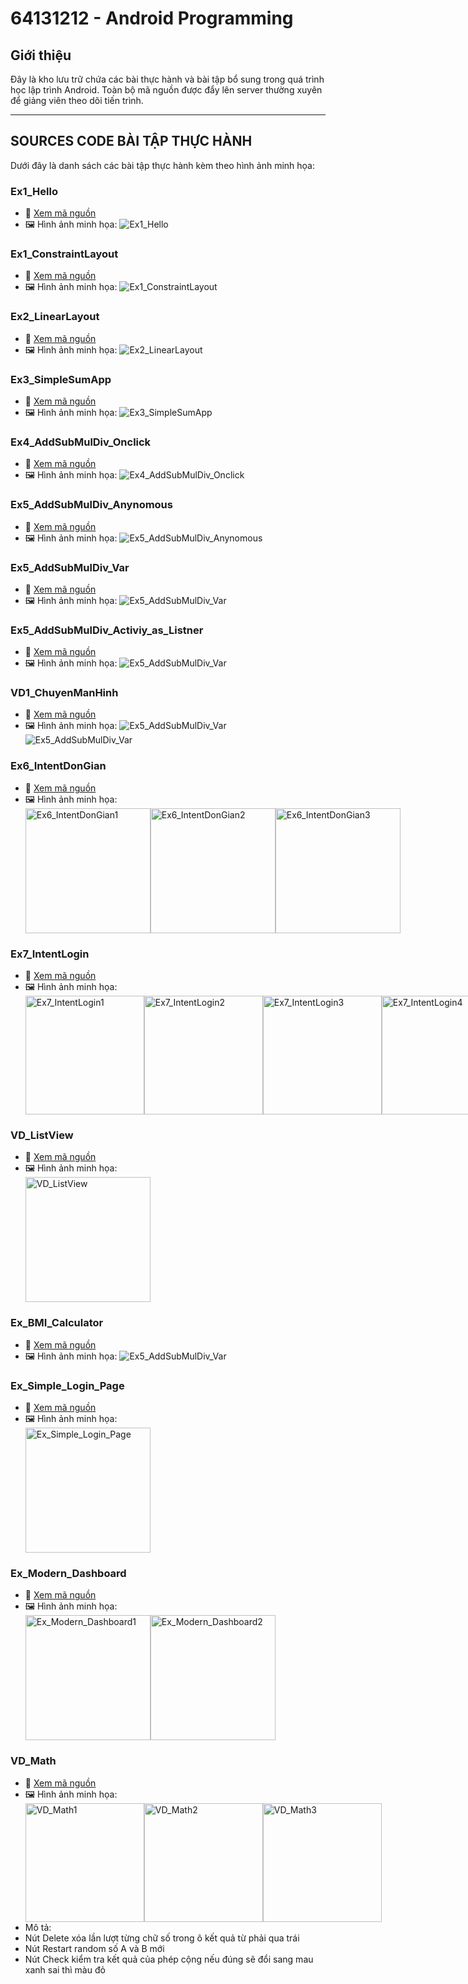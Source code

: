 # 64131212 - Android Programming

## Giới thiệu
Đây là kho lưu trữ chứa các bài thực hành và bài tập bổ sung trong quá trình học lập trình Android. Toàn bộ mã nguồn được đẩy lên server thường xuyên để giảng viên theo dõi tiến trình.

---

## SOURCES CODE BÀI TẬP THỰC HÀNH
Dưới đây là danh sách các bài tập thực hành kèm theo hình ảnh minh họa:

### Ex1_Hello
- 📂 [Xem mã nguồn](Ex1_Hello)
- 🖼️ Hình ảnh minh họa:
  ![Ex1_Hello](Ex1_Hello/Ex1_Hello.PNG)

### Ex1_ConstraintLayout
- 📂 [Xem mã nguồn](Ex1_ConstraintLayout)
- 🖼️ Hình ảnh minh họa:
  ![Ex1_ConstraintLayout](Ex1_ConstraintLayout/Ex1_ConstraintLayout.PNG)

### Ex2_LinearLayout
- 📂 [Xem mã nguồn](Ex2_LinearLayout)
- 🖼️ Hình ảnh minh họa:
  ![Ex2_LinearLayout](Ex2_LinearLayout/Ex2_LinearLayout.png)

### Ex3_SimpleSumApp
- 📂 [Xem mã nguồn](Ex3_SimpleSumApp)
- 🖼️ Hình ảnh minh họa:
  ![Ex3_SimpleSumApp](Ex3_SimpleSumApp/Ex3_SimpleSumApp.png)

### Ex4_AddSubMulDiv_Onclick
- 📂 [Xem mã nguồn](Ex4_AddSubMulDiv_Onclick)
- 🖼️ Hình ảnh minh họa:
  ![Ex4_AddSubMulDiv_Onclick](Ex4_AddSubMulDiv_Onclick/image.png)

### Ex5_AddSubMulDiv_Anynomous
- 📂 [Xem mã nguồn](Ex5_AddSubMulDiv_Anynomous)
- 🖼️ Hình ảnh minh họa:
  ![Ex5_AddSubMulDiv_Anynomous](Ex5_AddSubMulDiv_Anynomous/Ex5_AddSubMulDiv_Anynomous.png)

### Ex5_AddSubMulDiv_Var
- 📂 [Xem mã nguồn](Ex5_AddSubMulDiv_Var)
- 🖼️ Hình ảnh minh họa:
  ![Ex5_AddSubMulDiv_Var](Ex5_AddSubMulDiv_Var/Ex5_AddSubMulDiv_Var.png)

### Ex5_AddSubMulDiv_Activiy_as_Listner
- 📂 [Xem mã nguồn](Ex5_AddSubMulDiv_Activiy_as_Listner)
- 🖼️ Hình ảnh minh họa:
  ![Ex5_AddSubMulDiv_Var](Ex5_AddSubMulDiv_Activiy_as_Listner/Ex5_AddSubMulDiv_Activiy_as_Listner.png)

### VD1_ChuyenManHinh
- 📂 [Xem mã nguồn](VD1_ChuyenManHinh)
- 🖼️ Hình ảnh minh họa:
  ![Ex5_AddSubMulDiv_Var](VD1_ChuyenManHinh/VD1_ChuyenManHinh1.png)
  ![Ex5_AddSubMulDiv_Var](VD1_ChuyenManHinh/VD1_ChuyenManHinh2.png)

### Ex6_IntentDonGian
- 📂 [Xem mã nguồn](Ex6_IntentDonGian)
- 🖼️ Hình ảnh minh họa:
  <div style="display: flex;">
    <img src="Ex6_IntentDonGian/Ex6_IntentDonGian1.png" alt="Ex6_IntentDonGian1" width="200"/>
    <img src="Ex6_IntentDonGian/Ex6_IntentDonGian2.png" alt="Ex6_IntentDonGian2" width="200"/>
    <img src="Ex6_IntentDonGian/Ex6_IntentDonGian3.png" alt="Ex6_IntentDonGian3" width="200"/>
  </div>


### Ex7_IntentLogin
- 📂 [Xem mã nguồn](Ex7_IntentLogin)
- 🖼️ Hình ảnh minh họa:
  <div style="display: flex;">
    <img src="Ex7_IntentLogin/Ex7_IntentLogin1.png" alt="Ex7_IntentLogin1" width="190"/>
    <img src="Ex7_IntentLogin/Ex7_IntentLogin2.png" alt="Ex7_IntentLogin2" width="190"/>
    <img src="Ex7_IntentLogin/Ex7_IntentLogin3.png" alt="Ex7_IntentLogin3" width="190"/>
    <img src="Ex7_IntentLogin/Ex7_IntentLogin4.png" alt="Ex7_IntentLogin4" width="190"/>
  </div>

### VD_ListView
- 📂 [Xem mã nguồn](VD_ListView)
- 🖼️ Hình ảnh minh họa:
  <div style="display: flex;">
    <img src="VD_ListView/VD_ListView.png" alt="VD_ListView" width="200"/>
  </div>

### Ex_BMI_Calculator
- 📂 [Xem mã nguồn](Ex_BMI_Calculator)
- 🖼️ Hình ảnh minh họa:
  ![Ex5_AddSubMulDiv_Var](Ex_BMI_Calculator/Ex_BMI_Calculator.png)

### Ex_Simple_Login_Page
- 📂 [Xem mã nguồn](Ex_Simple_Login_Page)
- 🖼️ Hình ảnh minh họa:
  <div style="display: flex;">
    <img src="Ex_Simple_Login_Page/Ex_Simple_Login_Page.png" alt="Ex_Simple_Login_Page" width="200"/>
  </div>

### Ex_Modern_Dashboard
- 📂 [Xem mã nguồn](Ex_Modern_Dashboard)
- 🖼️ Hình ảnh minh họa:
  <div style="display: flex;">
    <img src="Ex_Modern_Dashboard/Ex_Modern_Dashboard1.png" alt="Ex_Modern_Dashboard1" width="200"/>
    <img src="Ex_Modern_Dashboard/Ex_Modern_Dashboard2.png" alt="Ex_Modern_Dashboard2" width="200"/>
  </div>

### VD_Math
- 📂 [Xem mã nguồn](VD_Math)
- 🖼️ Hình ảnh minh họa:
  <div style="display: flex;">
    <img src="VD_Math/VD_Math1.png" alt="VD_Math1" width="190"/>
    <img src="VD_Math/VD_Math2.png" alt="VD_Math2" width="190"/>
    <img src="VD_Math/VD_Math3.png" alt="VD_Math3" width="190"/>
  </div>
- Mô tả:
- Nút Delete xóa lần lượt từng chữ số trong ô kết quả từ phải qua trái
- Nút Restart random số A và B mới
- Nút Check kiểm tra kết quả của phép cộng nếu đúng sẽ đổi sang mau xanh sai thì màu đỏ








